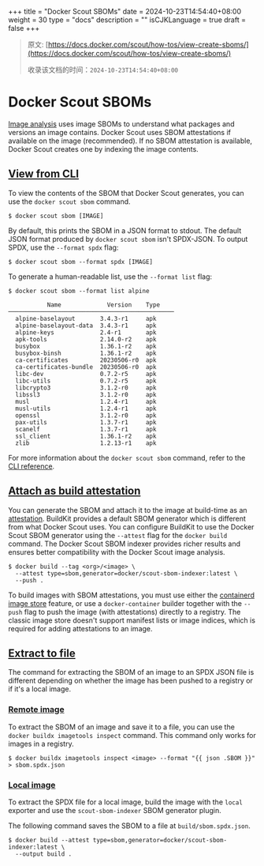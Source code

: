 +++
title = "Docker Scout SBOMs"
date = 2024-10-23T14:54:40+08:00
weight = 30
type = "docs"
description = ""
isCJKLanguage = true
draft = false
+++

> 原文: [https://docs.docker.com/scout/how-tos/view-create-sboms/](https://docs.docker.com/scout/how-tos/view-create-sboms/)
>
> 收录该文档的时间：`2024-10-23T14:54:40+08:00`

# Docker Scout SBOMs

[Image analysis](https://docs.docker.com/scout/explore/analysis/) uses image SBOMs to understand what packages and versions an image contains. Docker Scout uses SBOM attestations if available on the image (recommended). If no SBOM attestation is available, Docker Scout creates one by indexing the image contents.

## [View from CLI](https://docs.docker.com/scout/how-tos/view-create-sboms/#view-from-cli)

To view the contents of the SBOM that Docker Scout generates, you can use the `docker scout sbom` command.



```console
$ docker scout sbom [IMAGE]
```

By default, this prints the SBOM in a JSON format to stdout. The default JSON format produced by `docker scout sbom` isn't SPDX-JSON. To output SPDX, use the `--format spdx` flag:



```console
$ docker scout sbom --format spdx [IMAGE]
```

To generate a human-readable list, use the `--format list` flag:



```console
$ docker scout sbom --format list alpine

           Name             Version    Type
───────────────────────────────────────────────
  alpine-baselayout       3.4.3-r1     apk
  alpine-baselayout-data  3.4.3-r1     apk
  alpine-keys             2.4-r1       apk
  apk-tools               2.14.0-r2    apk
  busybox                 1.36.1-r2    apk
  busybox-binsh           1.36.1-r2    apk
  ca-certificates         20230506-r0  apk
  ca-certificates-bundle  20230506-r0  apk
  libc-dev                0.7.2-r5     apk
  libc-utils              0.7.2-r5     apk
  libcrypto3              3.1.2-r0     apk
  libssl3                 3.1.2-r0     apk
  musl                    1.2.4-r1     apk
  musl-utils              1.2.4-r1     apk
  openssl                 3.1.2-r0     apk
  pax-utils               1.3.7-r1     apk
  scanelf                 1.3.7-r1     apk
  ssl_client              1.36.1-r2    apk
  zlib                    1.2.13-r1    apk
```

For more information about the `docker scout sbom` command, refer to the [CLI reference](https://docs.docker.com/reference/cli/docker/scout/sbom/).

## [Attach as build attestation](https://docs.docker.com/scout/how-tos/view-create-sboms/#attest)

You can generate the SBOM and attach it to the image at build-time as an [attestation](https://docs.docker.com/build/metadata/attestations/). BuildKit provides a default SBOM generator which is different from what Docker Scout uses. You can configure BuildKit to use the Docker Scout SBOM generator using the `--attest` flag for the `docker build` command. The Docker Scout SBOM indexer provides richer results and ensures better compatibility with the Docker Scout image analysis.



```console
$ docker build --tag <org>/<image> \
  --attest type=sbom,generator=docker/scout-sbom-indexer:latest \
  --push .
```

To build images with SBOM attestations, you must use either the [containerd image store](https://docs.docker.com/desktop/containerd/) feature, or use a `docker-container` builder together with the `--push` flag to push the image (with attestations) directly to a registry. The classic image store doesn't support manifest lists or image indices, which is required for adding attestations to an image.

## [Extract to file](https://docs.docker.com/scout/how-tos/view-create-sboms/#extract-to-file)

The command for extracting the SBOM of an image to an SPDX JSON file is different depending on whether the image has been pushed to a registry or if it's a local image.

### [Remote image](https://docs.docker.com/scout/how-tos/view-create-sboms/#remote-image)

To extract the SBOM of an image and save it to a file, you can use the `docker buildx imagetools inspect` command. This command only works for images in a registry.



```console
$ docker buildx imagetools inspect <image> --format "{{ json .SBOM }}" > sbom.spdx.json
```

### [Local image](https://docs.docker.com/scout/how-tos/view-create-sboms/#local-image)

To extract the SPDX file for a local image, build the image with the `local` exporter and use the `scout-sbom-indexer` SBOM generator plugin.

The following command saves the SBOM to a file at `build/sbom.spdx.json`.



```console
$ docker build --attest type=sbom,generator=docker/scout-sbom-indexer:latest \
  --output build .
```
